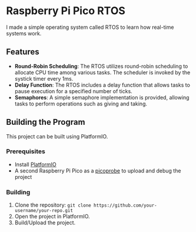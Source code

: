 # Raspberry Pi Pico RTOS

I made a simple operating system called RTOS to learn how real-time systems work.

## Features

- **Round-Robin Scheduling**: The RTOS utilizes round-robin scheduling to allocate CPU time among various tasks. The scheduler is invoked by the systick timer every 1ms.
- **Delay Function**: The RTOS includes a delay function that allows tasks to pause execution for a specified number of ticks.
- **Semaphores**: A simple semaphore implementation is provided, allowing tasks to perform operations such as giving and taking.

## Building the Program

This project can be built using PlatformIO.

### Prerequisites

- Install [PlatformIO](https://platformio.org/installation)
- A second Raspberry Pi Pico as a [picoprobe](https://datasheets.raspberrypi.com/pico/getting-started-with-pico.pdf#picoprobe_section) to upload and debug the project

### Building

1. Clone the repository: `git clone https://github.com/your-username/your-repo.git`
2. Open the project in PlatformIO.
3. Build/Upload the project.
